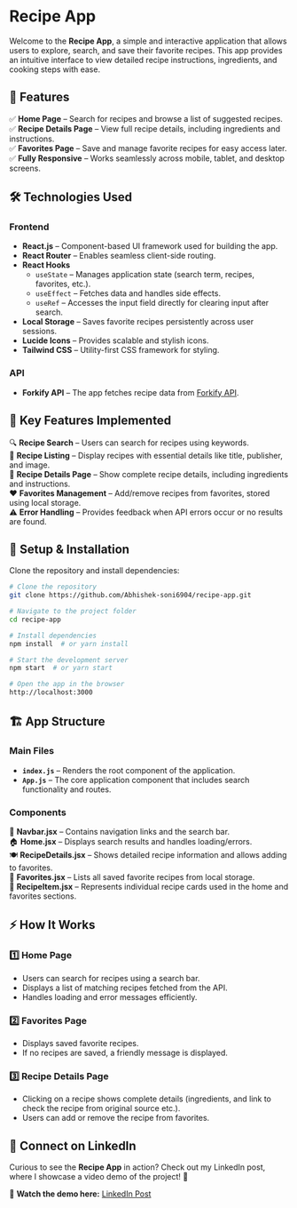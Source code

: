 # Recipe App

Welcome to the **Recipe App**, a simple and interactive application that allows users to explore, search, and save their favorite recipes. This app provides an intuitive interface to view detailed recipe instructions, ingredients, and cooking steps with ease.

## 🚀 Features

✅ **Home Page** – Search for recipes and browse a list of suggested recipes.\
✅ **Recipe Details Page** – View full recipe details, including ingredients and instructions.\
✅ **Favorites Page** – Save and manage favorite recipes for easy access later.\
✅ **Fully Responsive** – Works seamlessly across mobile, tablet, and desktop screens.

## 🛠️ Technologies Used

### **Frontend**

- **React.js** – Component-based UI framework used for building the app.
- **React Router** – Enables seamless client-side routing.
- **React Hooks**
  - `useState` – Manages application state (search term, recipes, favorites, etc.).
  - `useEffect` – Fetches data and handles side effects.
  - `useRef` – Accesses the input field directly for clearing input after search.
- **Local Storage** – Saves favorite recipes persistently across user sessions.
- **Lucide Icons** – Provides scalable and stylish icons.
- **Tailwind CSS** – Utility-first CSS framework for styling.

### **API**

- **Forkify API** – The app fetches recipe data from [Forkify API](https://forkify-api.herokuapp.com).

## 📌 Key Features Implemented

🔍 **Recipe Search** – Users can search for recipes using keywords.\
📜 **Recipe Listing** – Display recipes with essential details like title, publisher, and image.\
📖 **Recipe Details Page** – Show complete recipe details, including ingredients and instructions.\
❤️ **Favorites Management** – Add/remove recipes from favorites, stored using local storage.\
⚠️ **Error Handling** – Provides feedback when API errors occur or no results are found.

## 🔧 Setup & Installation

Clone the repository and install dependencies:

```bash
# Clone the repository
git clone https://github.com/Abhishek-soni6904/recipe-app.git

# Navigate to the project folder
cd recipe-app

# Install dependencies
npm install  # or yarn install

# Start the development server
npm start  # or yarn start

# Open the app in the browser
http://localhost:3000
```

## 🏗️ App Structure

### **Main Files**

- **`index.js`** – Renders the root component of the application.
- **`App.js`** – The core application component that includes search functionality and routes.

### **Components**

📌 **Navbar.jsx** – Contains navigation links and the search bar.\
🏠 **Home.jsx** – Displays search results and handles loading/errors.\
🍽️ **RecipeDetails.jsx** – Shows detailed recipe information and allows adding to favorites.\
💖 **Favorites.jsx** – Lists all saved favorite recipes from local storage.\
📝 **RecipeItem.jsx** – Represents individual recipe cards used in the home and favorites sections.

## ⚡ How It Works

### **1️⃣ Home Page**

- Users can search for recipes using a search bar.
- Displays a list of matching recipes fetched from the API.
- Handles loading and error messages efficiently.

### **2️⃣ Favorites Page**

- Displays saved favorite recipes.
- If no recipes are saved, a friendly message is displayed.

### **3️⃣ Recipe Details Page**

- Clicking on a recipe shows complete details (ingredients, and link to check the recipe from original source etc.).
- Users can add or remove the recipe from favorites.

## 🔗 Connect on LinkedIn  
Curious to see the **Recipe App** in action? Check out my LinkedIn post, where I showcase a video demo of the project! 🚀  

🎥 **Watch the demo here:** [LinkedIn Post](https://www.linkedin.com/posts/abhishek-soni-662028331_reactjs-webdevelopment-recipeapp-activity-7309466278849585155-Ofkn?utm_source=share&utm_medium=member_desktop&rcm=ACoAAFN5q6oBYUN1lZGdeZiR4oHDbon9ejqNVRk)

